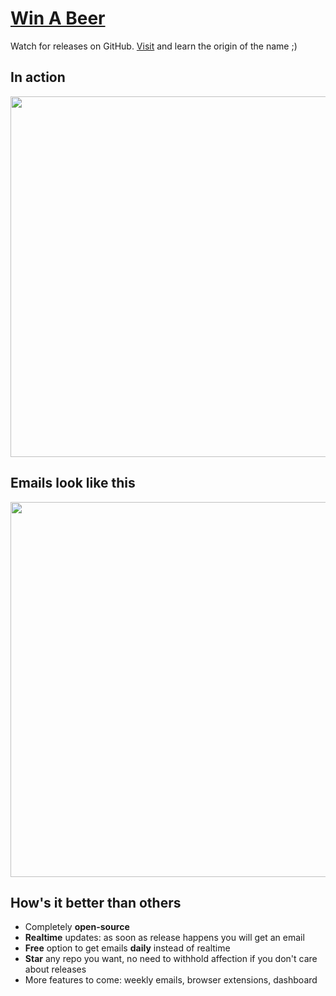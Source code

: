 # [Win A Beer](https://winabeer.com)

Watch for releases on GitHub. [Visit](https://winabeer.com) and learn the origin of the name ;)

## In action
<img src="https://raw.githubusercontent.com/vfeskov/win-a-beer/master/in-action.gif" width="577px"/><br/>

## Emails look like this
<img src="https://raw.githubusercontent.com/vfeskov/win-a-beer/master/email.png" width="600px" />

## How's it better than others

- Completely **open-source**
- **Realtime** updates: as soon as release happens you will get an email
- **Free** option to get emails **daily** instead of realtime
- **Star** any repo you want, no need to withhold affection if you don't care about releases
- More features to come: weekly emails, browser extensions, dashboard
